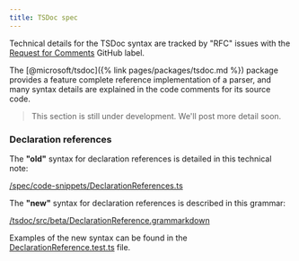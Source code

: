 ```yaml
---
title: TSDoc spec
---
```


Technical details for the TSDoc syntax are tracked by "RFC" issues with the
[Request for Comments](https://github.com/microsoft/tsdoc/issues?q=is%3Aissue+is%3Aopen+label%3A%22request+for+comments%22+)
GitHub label.

The [@microsoft/tsdoc]({% link pages/packages/tsdoc.md %}) package provides a feature complete reference
implementation of a parser, and many syntax details are explained in the code comments for its source code.

> This section is still under development. We'll post more detail soon.

### Declaration references

The **"old"** syntax for declaration references is detailed in this technical note:

[/spec/code-snippets/DeclarationReferences.ts](https://github.com/microsoft/tsdoc/blob/main/spec/code-snippets/DeclarationReferences.ts)

The **"new"** syntax for declaration references is described in this grammar:

[/tsdoc/src/beta/DeclarationReference.grammarkdown](https://github.com/microsoft/tsdoc/blob/main/tsdoc/src/beta/DeclarationReference.grammarkdown)

Examples of the new syntax can be found in the
[DeclarationReference.test.ts](https://github.com/microsoft/tsdoc/blob/main/tsdoc/src/beta/__tests__/DeclarationReference.test.ts)
file.
